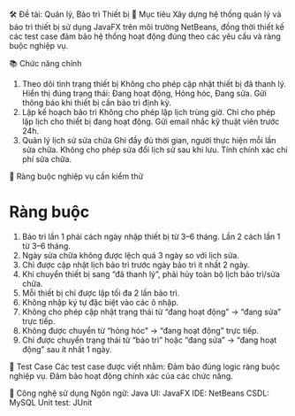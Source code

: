 🛠️ Đề tài: Quản lý, Bảo trì Thiết bị
🎯 Mục tiêu
Xây dựng hệ thống quản lý và bảo trì thiết bị sử dụng JavaFX trên môi trường NetBeans, đồng thời thiết kế các test case đảm bảo hệ thống hoạt động đúng theo các yêu cầu và ràng buộc nghiệp vụ.

📚 Chức năng chính
1. Theo dõi tình trạng thiết bị
Không cho phép cập nhật thiết bị đã thanh lý.
Hiển thị đúng trạng thái: Đang hoạt động, Hỏng hóc, Đang sửa.
Gửi thông báo khi thiết bị cần bảo trì định kỳ.
2. Lập kế hoạch bảo trì
Không cho phép lập lịch trùng giờ.
Chỉ cho phép lập lịch cho thiết bị đang hoạt động.
Gửi email nhắc kỹ thuật viên trước 24h.
3. Quản lý lịch sử sửa chữa
Ghi đầy đủ thời gian, người thực hiện mỗi lần sửa chữa.
Không cho phép sửa đổi lịch sử sau khi lưu.
Tính chính xác chi phí sửa chữa.

🔐 Ràng buộc nghiệp vụ cần kiểm thử
#	Ràng buộc
1. Bảo trì lần 1 phải cách ngày nhập thiết bị từ 3–6 tháng. Lần 2 cách lần 1 từ 3–6 tháng.
2. Ngày sửa chữa không được lệch quá 3 ngày so với lịch sửa.
3. Chỉ được cập nhật lịch bảo trì trước ngày bảo trì ít nhất 2 ngày.
4. Khi chuyển thiết bị sang “đã thanh lý”, phải hủy toàn bộ lịch bảo trì/sửa chữa.
5. Mỗi thiết bị chỉ được lập tối đa 2 lần bảo trì.
6. Không nhập ký tự đặc biệt vào các ô nhập.
7. Không cho phép cập nhật trạng thái từ “đang hoạt động” → “đang sửa” trực tiếp.
8. Không được chuyển từ “hỏng hóc” → “đang hoạt động” trực tiếp.
9. Chỉ được chuyển trạng thái từ “bảo trì” hoặc “đang sửa” → “đang hoạt động” sau ít nhất 1 ngày.

🧪 Test Case
Các test case được viết nhằm:
Đảm bảo đúng logic ràng buộc nghiệp vụ.
Đảm bảo hoạt động chính xác của các chức năng.

🧰 Công nghệ sử dụng
Ngôn ngữ: Java
UI: JavaFX
IDE: NetBeans
CSDL: MySQL
Unit test: JUnit

